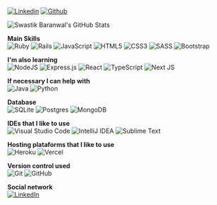## 

[![Linkedin](https://img.shields.io/badge/-ThiagoCosta-blue?style=flat&logo=Linkedin&logoColor=white)](https://www.linkedin.com/in/thiago-costa-3566a4176)
[![Github](https://img.shields.io/badge/-ThiagoCosta-black?style=flat&labelColor=black&logo=github&logoColor=white)](https://gitstats.me/thiagohrcosta)

![Swastik Baranwal's GitHub Stats](https://github-readme-stats.vercel.app/api?username=thiagohrcosta&show_icons=true&include_all_commits=true)

**Main Skills**<br>
<img alt="Ruby" src="https://img.shields.io/badge/ruby-%23CC342D.svg?&style=for-the-badge&logo=ruby&logoColor=white"/> <img alt="Rails" src="https://img.shields.io/badge/rails-%23CC0000.svg?&style=for-the-badge&logo=ruby-on-rails&logoColor=white"/> <img alt="JavaScript" src="https://img.shields.io/badge/javascript-%23323330.svg?&style=for-the-badge&logo=javascript&logoColor=%23F7DF1E"/> <img alt="HTML5" src="https://img.shields.io/badge/html5-%23E34F26.svg?&style=for-the-badge&logo=html5&logoColor=white"/> <img alt="CSS3" src="https://img.shields.io/badge/css3-%231572B6.svg?&style=for-the-badge&logo=css3&logoColor=white"/>  <img alt="SASS" src="https://img.shields.io/badge/SASS-hotpink.svg?&style=for-the-badge&logo=SASS&logoColor=white"/> <img alt="Bootstrap" src="https://img.shields.io/badge/bootstrap-%23563D7C.svg?&style=for-the-badge&logo=bootstrap&logoColor=white"/>

**I'm also learning** <br>
<img alt="NodeJS" src="https://img.shields.io/badge/node.js-%2343853D.svg?&style=for-the-badge&logo=node.js&logoColor=white"/> <img alt="Express.js" src="https://img.shields.io/badge/express.js-%23404d59.svg?&style=for-the-badge"/> <img alt="React" src="https://img.shields.io/badge/react-%2320232a.svg?&style=for-the-badge&logo=react&logoColor=%2361DAFB"/> <img alt="TypeScript" src="https://img.shields.io/badge/typescript-%23007ACC.svg?&style=for-the-badge&logo=typescript&logoColor=white"/> <img alt="Next JS" src="https://img.shields.io/badge/nextjs-%23000000.svg?&style=for-the-badge&logo=next.js&logoColor=white"/>


**If necessary I can help with** <br>
<img alt="Java" src="https://img.shields.io/badge/java-%23ED8B00.svg?&style=for-the-badge&logo=java&logoColor=white"/> <img alt="Python" src="https://img.shields.io/badge/python-%2314354C.svg?&style=for-the-badge&logo=python&logoColor=white"/>

**Database** <br>
<img alt="SQLite" src ="https://img.shields.io/badge/sqlite-%2307405e.svg?&style=for-the-badge&logo=sqlite&logoColor=white"/> <img alt="Postgres" src ="https://img.shields.io/badge/postgres-%23316192.svg?&style=for-the-badge&logo=postgresql&logoColor=white"/> <img alt="MongoDB" src ="https://img.shields.io/badge/MongoDB-%234ea94b.svg?&style=for-the-badge&logo=mongodb&logoColor=white"/>

**IDEs that I like to use** <br>
<img alt="Visual Studio Code" src="https://img.shields.io/badge/VisualStudioCode-0078d7.svg?&style=for-the-badge&logo=visual-studio-code&logoColor=white"/> <img alt="IntelliJ IDEA" src="https://img.shields.io/badge/IntelliJIDEA-000000.svg?&style=for-the-badge&logo=intellij-idea&logoColor=white"/> <img alt="Sublime Text" src="https://img.shields.io/badge/sublime_text-%23575757.svg?&style=for-the-badge&logo=sublime-text&logoColor=important"/>

**Hosting plataforms that I like to use** <br>
<img alt="Heroku" src="https://img.shields.io/badge/heroku-%23430098.svg?&style=for-the-badge&logo=heroku&logoColor=white"/> <img alt="Vercel" src="https://img.shields.io/badge/vercel-%23000000.svg?&style=for-the-badge&logo=vercel&logoColor=white"/>

**Version control used** <br>
<img alt="Git" src="https://img.shields.io/badge/git-%23F05033.svg?&style=for-the-badge&logo=git&logoColor=white"/> <img alt="GitHub" src="https://img.shields.io/badge/github-%23121011.svg?&style=for-the-badge&logo=github&logoColor=white"/>

**Social network** <br>
[<img alt="LinkedIn" src="https://img.shields.io/badge/linkedin-%230077B5.svg?&style=for-the-badge&logo=linkedin&logoColor=white"/>](https://www.linkedin.com/in/thiago-costa-3566a4176/)
